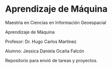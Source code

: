 # Aprendizaje de Máquina

Maestria en Ciencias en Información Geoespacial

Aprendizaje de Máquina

Profesor: Dr. Hugo Carlos Martínez  

Alumno: Jessica Daniela Ocaña Falcón 


Repositorio para envió de tareas y proyectos.
